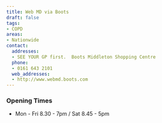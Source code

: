 ```yaml
---
title: Web MD via Boots
draft: false
tags:
- COPD
areas:
- Nationwide
contact:
  addresses:
  - SEE YOUR GP first.  Boots Middleton Shopping Centre
  phone:
  - 0161 643 2101
  web_addresses:
  - http://www.webmd.boots.com
---
```


### Opening Times
* Mon - Fri 8.30 - 7pm / Sat 8.45 - 5pm

